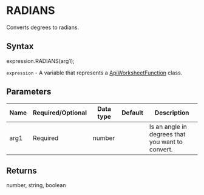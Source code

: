 # RADIANS

Converts degrees to radians.

## Syntax

expression.RADIANS(arg1);

`expression` - A variable that represents a [ApiWorksheetFunction](../ApiWorksheetFunction.md) class.

## Parameters

| **Name** | **Required/Optional** | **Data type** | **Default** | **Description** |
| ------------- | ------------- | ------------- | ------------- | ------------- |
| arg1 | Required | number |  | Is an angle in degrees that you want to convert. |

## Returns

number, string, boolean